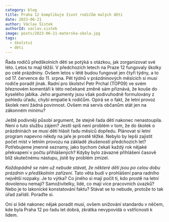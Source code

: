 ```yaml
---
category: blog
title: Praha 12 komplikuje život rodičům malých dětí
date: 2023-06-21
author: Václav Šístek
authorId: vaclav.sistek
image: posts/2023-06-21-materska-skola.jpg
tags:
  - školství
  - děti
---
```


Řada rodičů předškolních dětí se potýká s otázkou, jak zorganizovat své léto. Letos to mají těžší. V předchozích letech na Praze 12 fungovaly školky po celé prázdniny. Ovšem letos v létě budou fungovat jen čtyři týdny, a to od 17. července do 11. srpna. Pět týdnů v prázdninových měsících si musí rodiče poradit jinak. Radní pro školství Petr Prchal (TOP09) ve svém březnovém komentáři k této nečekané změně sám přiznává, že kouše do kyselého jablka. Jeho argumenty jsou však podivuhodně formulovány z pohledu úřadu, chybí empatie k rodičům. Opírá se o fakt, že letní provoz školek není žádná povinnost. Ovšem má servis občanům stát jen na zákonném minimu?

Ještě podivněji působí argument, že stejně řada dětí nakonec nenastoupila. Není o tuto službu zájem? Jestli spíš není problém v tom, že do školek o prázdninách se musí děti hlásit řadu měsíců dopředu. Plánovat si letní program napevno někdy na jaře je prostě těžké. Nebylo by lepší zajistit počet míst v letním provozu na základě zkušeností předchozích let? Potřebujeme jmenné seznamy, jako bychom čekali každý rok nějaké překvapení v počtu přihlášených? Kdyby bylo závazné přihlášení časově blíž skutečnému nástupu, jistě by problém zmizel.

_Každopádně se nám už nebude stávat, že některé děti jsou po celou dobu prázdnin v předškolním zařízení._ Tato věta budí v prohlášení pana radního největší rozpaky. Je to výtka? Co jiného si mají počít ti, kdo prostě na letní dovolenou nemají? Samoživitelky, lidé, co mají více pracovních úvazků? Nebo je to lakonické konstatování faktu? Stávat se to nebude, protože to tak úřad zařídil. Poraďte si.

Oni si lidé nakonec nějak poradit musí, ovšem snižování standardu v něčem, kde byla Praha 12 po řadu let dobrá, zkrátka nevypovídá o vstřícnosti k lidem.
